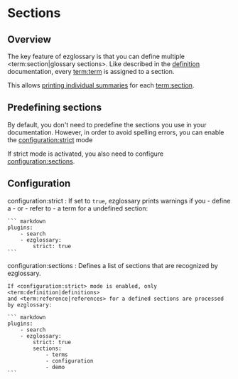 # Sections

## Overview

The key feature of ezglossary is that you can define multiple
<term:section|glossary sections>. Like described in the [definition](definition.md) documentation,
every <term:term> is assigned to a section.

This allows [printing individual summaries](summary.md) for each <term:section>.

## Predefining sections

By default, you don't need to predefine the sections you use in your documentation.
However, in order to avoid spelling errors, you can enable the <configuration:strict> mode

If strict mode is activated, you also need to configure <configuration:sections>.

## Configuration

configuration:strict
:   If set to `true`, ezglossary prints warnings if you - define a - or - refer to -
    a term for a undefined section:

    ``` markdown
    plugins:
        - search
        - ezglossary:
            strict: true
    ```

configuration:sections
:   Defines a list of sections that are recognized by ezglossary.

    If <configuration:strict> mode is enabled, only <term:definition|definitions>
    and <term:reference|references> for a defined sections are processed by ezglossary:

    ``` markdown
    plugins:
        - search
        - ezglossary:
            strict: true
            sections:
                - terms
                - configuration
                - demo
    ```

